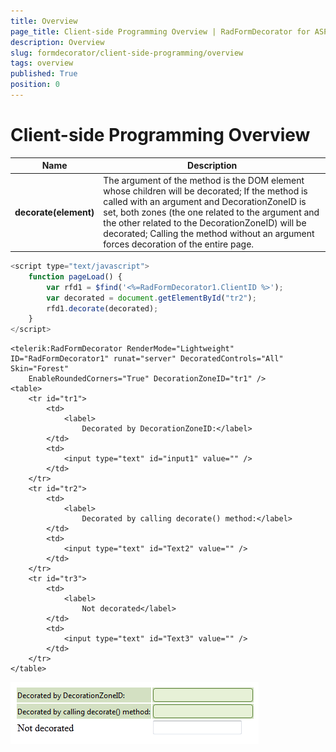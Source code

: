 ```yaml
---
title: Overview
page_title: Client-side Programming Overview | RadFormDecorator for ASP.NET AJAX Documentation
description: Overview
slug: formdecorator/client-side-programming/overview
tags: overview
published: True
position: 0
---
```


# Client-side Programming Overview

|  **Name**  |  **Description**  |
| ------ | ------ |
| **decorate(element)** | The argument of the method is the DOM element whose children will be decorated; If the method is called with an argument and DecorationZoneID is set, both zones (the one related to the argument and the other related to the DecorationZoneID) will be decorated; Calling the method without an argument forces decoration of the entire page.|

````JavaScript
<script type="text/javascript">
	function pageLoad() {
		var rfd1 = $find('<%=RadFormDecorator1.ClientID %>');
		var decorated = document.getElementById("tr2");
		rfd1.decorate(decorated);
	}
</script>
````

````ASP.NET
<telerik:RadFormDecorator RenderMode="Lightweight" ID="RadFormDecorator1" runat="server" DecoratedControls="All" Skin="Forest"
	EnableRoundedCorners="True" DecorationZoneID="tr1" />
<table>
	<tr id="tr1">
		<td>
			<label>
				Decorated by DecorationZoneID:</label>
		</td>
		<td>
			<input type="text" id="input1" value="" />
		</td>
	</tr>
	<tr id="tr2">
		<td>
			<label>
				Decorated by calling decorate() method:</label>
		</td>
		<td>
			<input type="text" id="Text2" value="" />
		</td>
	</tr>
	<tr id="tr3">
		<td>
			<label>
				Not decorated</label>
		</td>
		<td>
			<input type="text" id="Text3" value="" />
		</td>
	</tr>
</table>
````

![radformdecorator-decorate-method](images/radformdecorator-decorate-method.png)
